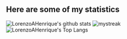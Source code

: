 ## Here are some of my statistics
![LorenzoAHenrique's github stats](https://github-readme-stats.vercel.app/api?username=LorenzoAHenrique&show_icons=true&theme=tokyonight)
<img src="https://github-readme-streak-stats.herokuapp.com/?user=LorenzoAHenrique&theme=tokyonight" alt="mystreak"/>
![LorenzoAHenrique's Top Langs](https://github-readme-stats.vercel.app/api/top-langs/?username=LorenzoAHenrique&theme=tokyonight&layout=compact)
